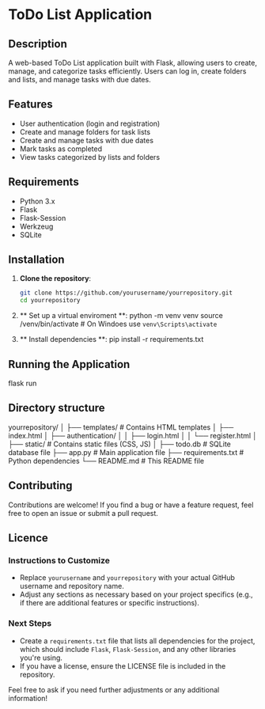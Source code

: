 # ToDo List Application

## Description
A web-based ToDo List application built with Flask, allowing users to create, manage, and categorize tasks efficiently. Users can log in, create folders and lists, and manage tasks with due dates.

## Features
- User authentication (login and registration)
- Create and manage folders for task lists
- Create and manage tasks with due dates
- Mark tasks as completed
- View tasks categorized by lists and folders

## Requirements
- Python 3.x
- Flask
- Flask-Session
- Werkzeug
- SQLite

## Installation

1. **Clone the repository**:
   ```bash
   git clone https://github.com/yourusername/yourrepository.git
   cd yourrepository

2. ** Set up a virtual enviroment **:
   python -m venv venv
   source /venv/bin/activate # On Windoes use `venv\Scripts\activate`

3. ** Install dependencies **:
   pip install -r requirements.txt

## Running the Application
flask run

## Directory structure
yourrepository/
│
├── templates/           # Contains HTML templates
│   ├── index.html
│   ├── authentication/
│   │   ├── login.html
│   │   └── register.html
│
├── static/              # Contains static files (CSS, JS)
│
├── todo.db              # SQLite database file
├── app.py               # Main application file
├── requirements.txt     # Python dependencies
└── README.md            # This README file

## Contributing

Contributions are welcome! If you find a bug or have a feature request, feel free to open an issue or submit a pull request.

## Licence

### Instructions to Customize
- Replace `yourusername` and `yourrepository` with your actual GitHub username and repository name.
- Adjust any sections as necessary based on your project specifics (e.g., if there are additional features or specific instructions).

### Next Steps
- Create a `requirements.txt` file that lists all dependencies for the project, which should include `Flask`, `Flask-Session`, and any other libraries you're using.
- If you have a license, ensure the LICENSE file is included in the repository.

Feel free to ask if you need further adjustments or any additional information!

